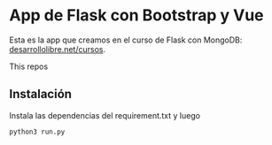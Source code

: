 # App de Flask con Bootstrap y Vue

Esta es la app que creamos en el curso de Flask con MongoDB: [desarrollolibre.net/cursos](https://desarrollolibre.net/cursos).

This repos

## Instalación

Instala las dependencias del requirement.txt y luego 

`python3 run.py`